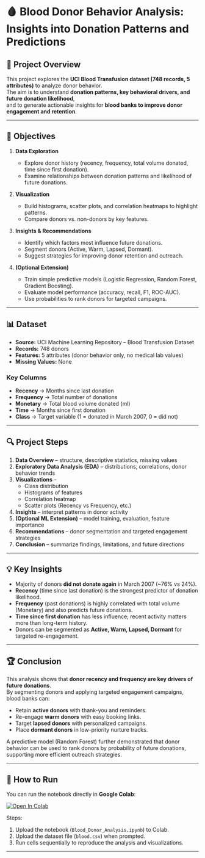 # 🩸 Blood Donor Behavior Analysis: Insights into Donation Patterns and Predictions  

## 📌 Project Overview  
This project explores the **UCI Blood Transfusion dataset (748 records, 5 attributes)** to analyze donor behavior.  
The aim is to understand **donation patterns, key behavioral drivers, and future donation likelihood**,  
and to generate actionable insights for **blood banks to improve donor engagement and retention**.  

---

## 🎯 Objectives  
1. **Data Exploration**  
   - Explore donor history (recency, frequency, total volume donated, time since first donation).  
   - Examine relationships between donation patterns and likelihood of future donations.  

2. **Visualization**  
   - Build histograms, scatter plots, and correlation heatmaps to highlight patterns.  
   - Compare donors vs. non-donors by key features.  

3. **Insights & Recommendations**  
   - Identify which factors most influence future donations.  
   - Segment donors (Active, Warm, Lapsed, Dormant).  
   - Suggest strategies for improving donor retention and outreach.  

4. **(Optional Extension)**  
   - Train simple predictive models (Logistic Regression, Random Forest, Gradient Boosting).  
   - Evaluate model performance (accuracy, recall, F1, ROC-AUC).  
   - Use probabilities to rank donors for targeted campaigns.  

---

## 📊 Dataset  
- **Source:** UCI Machine Learning Repository – Blood Transfusion Dataset  
- **Records:** 748 donors  
- **Features:** 5 attributes (donor behavior only, no medical lab values)  
- **Missing Values:** None  

### Key Columns  
- **Recency** → Months since last donation  
- **Frequency** → Total number of donations  
- **Monetary** → Total blood volume donated (ml)  
- **Time** → Months since first donation  
- **Class** → Target variable (1 = donated in March 2007, 0 = did not)  

---

## 🔍 Project Steps  
1. **Data Overview** – structure, descriptive statistics, missing values  
2. **Exploratory Data Analysis (EDA)** – distributions, correlations, donor behavior trends  
3. **Visualizations** –  
   - Class distribution  
   - Histograms of features  
   - Correlation heatmap  
   - Scatter plots (Recency vs Frequency, etc.)  
4. **Insights** – interpret patterns in donor activity  
5. **(Optional ML Extension)** – model training, evaluation, feature importance  
6. **Recommendations** – donor segmentation and targeted engagement strategies  
7. **Conclusion** – summarize findings, limitations, and future directions  

---

## 💡 Key Insights  
- Majority of donors **did not donate again** in March 2007 (~76% vs 24%).  
- **Recency** (time since last donation) is the strongest predictor of donation likelihood.  
- **Frequency** (past donations) is highly correlated with total volume (Monetary) and also predicts future donations.  
- **Time since first donation** has less influence; recent activity matters more than long-term history.  
- Donors can be segmented as **Active, Warm, Lapsed, Dormant** for targeted re-engagement.  

---

## 🏆 Conclusion  
This analysis shows that **donor recency and frequency are key drivers of future donations**.  
By segmenting donors and applying targeted engagement campaigns, blood banks can:  
- Retain **active donors** with thank-you and reminders.  
- Re-engage **warm donors** with easy booking links.  
- Target **lapsed donors** with personalized campaigns.  
- Place **dormant donors** in low-priority nurture tracks.  

A predictive model (Random Forest) further demonstrated that donor behavior can be used to rank donors by probability of future donations, supporting more efficient outreach strategies.  

---

## 🚀 How to Run  
You can run the notebook directly in **Google Colab**:  

[![Open In Colab](https://colab.research.google.com/assets/colab-badge.svg)](https://colab.research.google.com/github/amitkumarbhade/Blood_Donor_Insights/blob/main/Blood_Donor_Insights.ipynb)  

Steps:  
1. Upload the notebook (`Blood_Donor_Analysis.ipynb`) to Colab.  
2. Upload the dataset file (`blood.csv`) when prompted.  
3. Run cells sequentially to reproduce the analysis and visualizations.  

---
